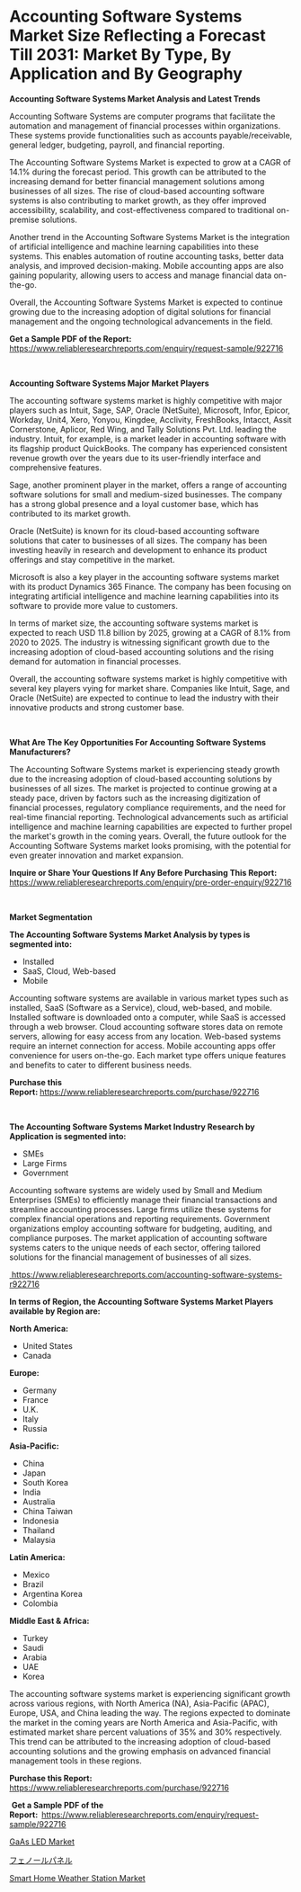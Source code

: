 <p><h1>Accounting Software Systems Market Size Reflecting a Forecast Till 2031: Market By Type, By Application and By Geography</h1></p><p><strong>Accounting Software Systems Market Analysis and Latest Trends</strong></p>
<p><p>Accounting Software Systems are computer programs that facilitate the automation and management of financial processes within organizations. These systems provide functionalities such as accounts payable/receivable, general ledger, budgeting, payroll, and financial reporting.</p><p>The Accounting Software Systems Market is expected to grow at a CAGR of 14.1% during the forecast period. This growth can be attributed to the increasing demand for better financial management solutions among businesses of all sizes. The rise of cloud-based accounting software systems is also contributing to market growth, as they offer improved accessibility, scalability, and cost-effectiveness compared to traditional on-premise solutions.</p><p>Another trend in the Accounting Software Systems Market is the integration of artificial intelligence and machine learning capabilities into these systems. This enables automation of routine accounting tasks, better data analysis, and improved decision-making. Mobile accounting apps are also gaining popularity, allowing users to access and manage financial data on-the-go.</p><p>Overall, the Accounting Software Systems Market is expected to continue growing due to the increasing adoption of digital solutions for financial management and the ongoing technological advancements in the field.</p></p>
<p><strong>Get a Sample PDF of the Report:&nbsp;</strong> <a href="https://www.reliableresearchreports.com/enquiry/request-sample/922716">https://www.reliableresearchreports.com/enquiry/request-sample/922716</a></p>
<p>&nbsp;</p>
<p><strong>Accounting Software Systems Major Market Players</strong></p>
<p><p>The accounting software systems market is highly competitive with major players such as Intuit, Sage, SAP, Oracle (NetSuite), Microsoft, Infor, Epicor, Workday, Unit4, Xero, Yonyou, Kingdee, Acclivity, FreshBooks, Intacct, Assit Cornerstone, Aplicor, Red Wing, and Tally Solutions Pvt. Ltd. leading the industry. Intuit, for example, is a market leader in accounting software with its flagship product QuickBooks. The company has experienced consistent revenue growth over the years due to its user-friendly interface and comprehensive features.</p><p>Sage, another prominent player in the market, offers a range of accounting software solutions for small and medium-sized businesses. The company has a strong global presence and a loyal customer base, which has contributed to its market growth.</p><p>Oracle (NetSuite) is known for its cloud-based accounting software solutions that cater to businesses of all sizes. The company has been investing heavily in research and development to enhance its product offerings and stay competitive in the market.</p><p>Microsoft is also a key player in the accounting software systems market with its product Dynamics 365 Finance. The company has been focusing on integrating artificial intelligence and machine learning capabilities into its software to provide more value to customers.</p><p>In terms of market size, the accounting software systems market is expected to reach USD 11.8 billion by 2025, growing at a CAGR of 8.1% from 2020 to 2025. The industry is witnessing significant growth due to the increasing adoption of cloud-based accounting solutions and the rising demand for automation in financial processes.</p><p>Overall, the accounting software systems market is highly competitive with several key players vying for market share. Companies like Intuit, Sage, and Oracle (NetSuite) are expected to continue to lead the industry with their innovative products and strong customer base.</p></p>
<p>&nbsp;</p>
<p><strong>What Are The Key Opportunities For Accounting Software Systems Manufacturers?</strong></p>
<p><p>The Accounting Software Systems market is experiencing steady growth due to the increasing adoption of cloud-based accounting solutions by businesses of all sizes. The market is projected to continue growing at a steady pace, driven by factors such as the increasing digitization of financial processes, regulatory compliance requirements, and the need for real-time financial reporting. Technological advancements such as artificial intelligence and machine learning capabilities are expected to further propel the market's growth in the coming years. Overall, the future outlook for the Accounting Software Systems market looks promising, with the potential for even greater innovation and market expansion.</p></p>
<p><strong>Inquire or Share Your Questions If Any Before Purchasing This Report:</strong> <a href="https://www.reliableresearchreports.com/enquiry/pre-order-enquiry/922716">https://www.reliableresearchreports.com/enquiry/pre-order-enquiry/922716</a></p>
<p>&nbsp;</p>
<p><strong>Market Segmentation</strong></p>
<p><strong>The Accounting Software Systems Market Analysis by types is segmented into:</strong></p>
<p><ul><li>Installed</li><li>SaaS, Cloud, Web-based</li><li>Mobile</li></ul></p>
<p><p>Accounting software systems are available in various market types such as installed, SaaS (Software as a Service), cloud, web-based, and mobile. Installed software is downloaded onto a computer, while SaaS is accessed through a web browser. Cloud accounting software stores data on remote servers, allowing for easy access from any location. Web-based systems require an internet connection for access. Mobile accounting apps offer convenience for users on-the-go. Each market type offers unique features and benefits to cater to different business needs.</p></p>
<p><strong>Purchase this Report:&nbsp;</strong><a href="https://www.reliableresearchreports.com/purchase/922716">https://www.reliableresearchreports.com/purchase/922716</a></p>
<p>&nbsp;</p>
<p><strong>The Accounting Software Systems Market Industry Research by Application is segmented into:</strong></p>
<p><ul><li>SMEs</li><li>Large Firms</li><li>Government</li></ul></p>
<p><p>Accounting software systems are widely used by Small and Medium Enterprises (SMEs) to efficiently manage their financial transactions and streamline accounting processes. Large firms utilize these systems for complex financial operations and reporting requirements. Government organizations employ accounting software for budgeting, auditing, and compliance purposes. The market application of accounting software systems caters to the unique needs of each sector, offering tailored solutions for the financial management of businesses of all sizes.</p></p>
<p><a href="https://www.reliableresearchreports.com/accounting-software-systems-r922716">&nbsp;https://www.reliableresearchreports.com/accounting-software-systems-r922716</a></p>
<p><strong>In terms of Region, the Accounting Software Systems Market Players available by Region are:</strong></p>
<p>
    <p> <strong> North America: </strong>
        <ul>
            <li>United States</li>
            <li>Canada</li>
        </ul>
        </p> 
    <p> <strong> Europe: </strong>
        <ul>
            <li>Germany</li>
            <li>France</li>
            <li>U.K.</li>
            <li>Italy</li>
            <li>Russia</li>
        </ul>
        </p> 
    <p> <strong> Asia-Pacific: </strong>
        <ul>
            <li>China</li>
            <li>Japan</li>
            <li>South Korea</li>
            <li>India</li>
            <li>Australia</li>
            <li>China Taiwan</li>
            <li>Indonesia</li>
            <li>Thailand</li>
            <li>Malaysia</li>
        </ul>
        </p> 
    <p> <strong> Latin America: </strong>
        <ul>
            <li>Mexico</li>
            <li>Brazil</li>
            <li>Argentina Korea</li>
            <li>Colombia</li>
        </ul>
        </p> 
    <p> <strong> Middle East & Africa: </strong>
        <ul>
            <li>Turkey</li>
            <li>Saudi</li>
            <li>Arabia</li>
            <li>UAE</li>
            <li>Korea</li>
        </ul>
    </p>
    </p>
<p><p>The accounting software systems market is experiencing significant growth across various regions, with North America (NA), Asia-Pacific (APAC), Europe, USA, and China leading the way. The regions expected to dominate the market in the coming years are North America and Asia-Pacific, with estimated market share percent valuations of 35% and 30% respectively. This trend can be attributed to the increasing adoption of cloud-based accounting solutions and the growing emphasis on advanced financial management tools in these regions.</p></p>
<p><strong>Purchase this Report: </strong><a href="https://www.reliableresearchreports.com/purchase/922716">https://www.reliableresearchreports.com/purchase/922716</a></p>
<p>&nbsp;<strong>Get a Sample PDF of the Report:&nbsp;&nbsp;</strong><a href="https://www.reliableresearchreports.com/enquiry/request-sample/922716">https://www.reliableresearchreports.com/enquiry/request-sample/922716</a></p>
<p><strong></strong></p>
<p><p><a href="https://www.linkedin.com/pulse/gaas-led-market-exploring-share-trends-future-growth-crowd-data-j9drc">GaAs LED Market</a></p><p><a href="https://github.com/RudySimonis2023/Market-Research-Report-List-1/blob/main/567563254905.md">フェノールパネル</a></p><p><a href="https://www.linkedin.com/pulse/decoding-smart-home-weather-station-market-metrics-share-jo4xf">Smart Home Weather Station Market</a></p></p>
